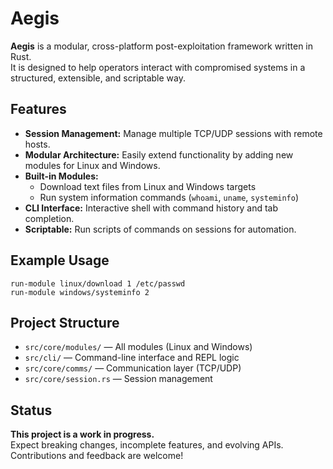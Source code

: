 # Aegis

**Aegis** is a modular, cross-platform post-exploitation framework written in Rust.  
It is designed to help operators interact with compromised systems in a structured, extensible, and scriptable way.

## Features

- **Session Management:** Manage multiple TCP/UDP sessions with remote hosts.
- **Modular Architecture:** Easily extend functionality by adding new modules for Linux and Windows.
- **Built-in Modules:**  
  - Download text files from Linux and Windows targets
  - Run system information commands (`whoami`, `uname`, `systeminfo`)
- **CLI Interface:** Interactive shell with command history and tab completion.
- **Scriptable:** Run scripts of commands on sessions for automation.

## Example Usage

```
run-module linux/download 1 /etc/passwd
run-module windows/systeminfo 2
```

## Project Structure

- `src/core/modules/` — All modules (Linux and Windows)
- `src/cli/` — Command-line interface and REPL logic
- `src/core/comms/` — Communication layer (TCP/UDP)
- `src/core/session.rs` — Session management

## Status

**This project is a work in progress.**  
Expect breaking changes, incomplete features, and evolving APIs.  
Contributions and feedback are welcome!